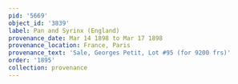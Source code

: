 ```yaml
---
pid: '5669'
object_id: '3839'
label: Pan and Syrinx (England)
provenance_date: Mar 14 1898 to Mar 17 1898
provenance_location: France, Paris
provenance_text: 'Sale, Georges Petit, Lot #95 (for 9200 frs)'
order: '1895'
collection: provenance
---
```


